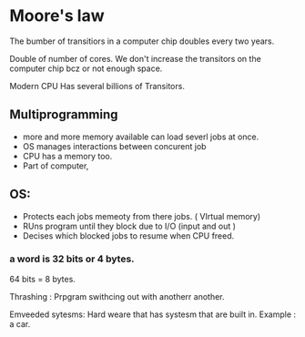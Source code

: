 # Moore's law

The bumber of transitiors in a computer chip doubles every two years. 

Double of number of cores. We don't increase the transitors on the computer chip bcz or not enough space. 

Modern CPU Has several billions of Transitors. 



## Multiprogramming

* more and more memory available can load severl jobs at once.
* OS manages interactions between concurent job
* CPU has a memory too. 
* Part of computer, 

## OS:

* Protects each jobs memeoty from there jobs. ( VIrtual memory)
* RUns program until they block due to I/O (input and out )
* Decises which blocked jobs to resume when CPU freed. 



### **a word is 32 bits or 4 bytes.** 

64 bits = 8 bytes. 

Thrashing : Prpgram swithcing out with anotherr another. 



Emveeded sytesms: Hard weare that has systesm that are built in. Example : a car. 

